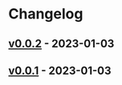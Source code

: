 # Changelog

## [v0.0.2](https://github.com/itkq/danime-direct-link/compare/v0.0.1...v0.0.2) - 2023-01-03

## [v0.0.1](https://github.com/itkq/danime-direct-link/commits/v0.0.1) - 2023-01-03
